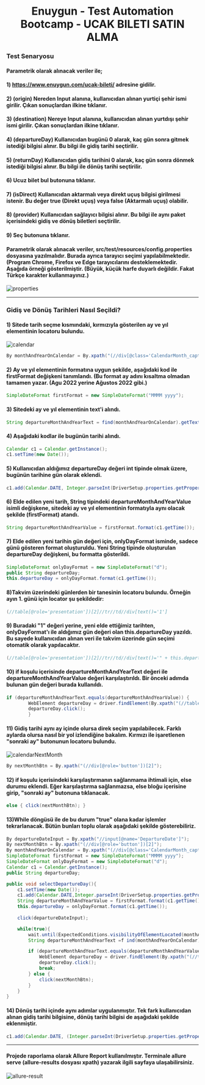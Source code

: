 <h1 align="center"> Enuygun - Test Automation Bootcamp - UCAK BILETI SATIN ALMA  </h1>

### Test Senaryosu
#### Parametrik olarak alınacak veriler ile;
#### 1) https://www.enuygun.com/ucak-bileti/ adresine gidilir.
#### 2) (origin) Nereden Input alanına, kullanıcıdan alınan yurtiçi şehir ismi girilir. Çıkan sonuçlardan ilkine tıklanır.
#### 3) (destination) Nereye Input alanına, kullanıcıdan alınan yurtdışı şehir ismi girilir. Çıkan sonuçlardan ilkine tıklanır.
#### 4) (departureDay) Kullanıcıdan bugünü 0 alarak, kaç gün sonra gitmek istediği bilgisi alınır. Bu bilgi ile gidiş tarihi seçtirilir.
#### 5) (returnDay) Kullanıcıdan gidiş tarihini 0 alarak, kaç gün sonra dönmek istediği bilgisi alınır. Bu bilgi ile dönüş tarihi seçtirilir.
#### 6) Ucuz bilet bul butonuna tıklanır.
#### 7) (isDirect) Kullanıcıdan aktarmalı veya direkt uçuş bilgisi girilmesi istenir. Bu değer true (Direkt uçuş) veya false (Aktarmalı uçuş) olabilir. 
#### 8) (provider) Kullanıcıdan sağlayıcı bilgisi alınır. Bu bilgi ile aynı paket içerisindeki gidiş ve dönüş biletleri seçtirilir.
#### 9) Seç butonuna tıklanır.

#### Parametrik olarak alınacak veriler, src/test/resources/config.properties dosyasına yazılmalıdır. Burada ayrıca tarayıcı seçimi yapılabilmektedir. (Program Chrome, Firefox ve Edge tarayıcılarını desteklemektedir. Aşağıda örneği gösterilmiştir. (Büyük, küçük harfe duyarlı değildir. Fakat Türkçe karakter kullanmayınız.)
![properties](https://user-images.githubusercontent.com/107454207/185840170-fb082bbf-b046-4647-a2b8-126a6d4a980c.png)


---

### Gidiş ve Dönüş Tarihleri Nasıl Seçildi?

#### 1) Sitede tarih seçme kısmındaki, kırmızıyla gösterilen ay ve yıl elementinin locatoru bulundu.
![calendar](https://user-images.githubusercontent.com/107454207/185793264-8edfe694-dae0-4a6b-b616-d537a8530d80.png)
```java
By monthAndYearOnCalendar = By.xpath("(//div[@class='CalendarMonth_caption CalendarMonth_caption_1'])[2]");
```
#### 2) Ay ve yıl elementinin formatına uygun şekilde, aşağıdaki kod ile firstFormat değişkeni tanımlandı. (Bu format ay adını kısaltma olmadan tamamen yazar. (Agu 2022 yerine Ağustos 2022 gibi.)
```java
SimpleDateFormat firstFormat = new SimpleDateFormat("MMMM yyyy");
```
#### 3) Sitedeki ay ve yıl elementinin text'i alındı.
```java
String departureMonthAndYearText = find(monthAndYearOnCalendar).getText();
```
#### 4) Aşağıdaki kodlar ile bugünün tarihi alındı.
```java
Calendar c1 = Calendar.getInstance();
c1.setTime(new Date());
```
#### 5) Kullanıcıdan aldığımız departureDay değeri int tipinde olmak üzere, bugünün tarihine gün olarak eklendi.
```java
c1.add(Calendar.DATE, Integer.parseInt(DriverSetup.properties.getProperty("departureDay")));
```

#### 6) Elde edilen yeni tarih, String tipindeki departureMonthAndYearValue isimli değişkene, sitedeki ay ve yıl elementinin formatıyla aynı olacak şekilde (firstFormat) atandı.
```java
String departureMonthAndYearValue = firstFormat.format(c1.getTime());
```
#### 7) Elde edilen yeni tarihin gün değeri için, onlyDayFormat isminde, sadece günü gösteren format oluşturuldu. Yeni String tipinde oluşturulan departureDay değişkeni, bu formatta gösterildi.
```java
SimpleDateFormat onlyDayFormat = new SimpleDateFormat("d");
public String departureDay;
this.departureDay = onlyDayFormat.format(c1.getTime());
```
#### 8)Takvim üzerindeki günlerden bir tanesinin locatoru bulundu. Örneğin ayın 1. günü için locator şu şekildedir:
```java
(//table[@role='presentation'])[2]//tr//td//div[text()='1']
```
#### 9) Buradaki "1" değeri yerine, yeni elde ettiğimiz tarihten, onlyDayFormat'ı ile aldığımız gün değeri olan this.departureDay yazıldı. Bu sayede kullanıcıdan alınan veri ile takvim üzerinde gün seçimi otomatik olarak yapılacaktır.
```java
(//table[@role='presentation'])[2]//tr//td//div[text()='" + this.departureDay + "']
```
#### 10) if koşulu içerisinde departureMonthAndYearText değeri ile departureMonthAndYearValue değeri karşılaştırıldı. Bir önceki adımda bulunan gün değeri burada kullanıldı.
```java
if (departureMonthAndYearText.equals(departureMonthAndYearValue)) {
        WebElement departureDay = driver.findElement(By.xpath("(//table[@role='presentation'])[2]//tr//td//div[text()='" + this.departureDay + "']"));
        departureDay.click();
        }
```
#### 11) Gidiş tarihi aynı ay içinde olursa direk seçim yapılabilecek. Farklı aylarda olursa nasıl bir yol izlendiğine bakalım. Kırmızı ile işaretlenen "sonraki ay" butonunun locatoru bulundu.
![calendarNextMonth](https://user-images.githubusercontent.com/107454207/185793288-c47c51c2-7d55-430d-b577-24bc2e6e2a5b.png)
```java
By nextMonthBtn = By.xpath("(//div[@role='button'])[2]");
```
#### 12) if koşulu içerisindeki karşılaştırmanın sağlanmama ihtimali için, else durumu eklendi. Eğer karşılaştırma sağlanmazsa, else bloğu içerisine girip, "sonraki ay" butonuna tıklanacak.  
```java
else { click(nextMonthBtn); }
```
#### 13)While döngüsü ile de bu durum "true" olana kadar işlemler tekrarlanacak. Bütün bunları toplu olarak aşağıdaki şekilde gösterebiliriz.
```java
By departureDateInput = By.xpath("//input[@name='DepartureDate']");
By nextMonthBtn = By.xpath("(//div[@role='button'])[2]");
By monthAndYearOnCalendar = By.xpath("(//div[@class='CalendarMonth_caption CalendarMonth_caption_1'])[2]");
SimpleDateFormat firstFormat = new SimpleDateFormat("MMMM yyyy");
SimpleDateFormat onlyDayFormat = new SimpleDateFormat("d");
Calendar c1 = Calendar.getInstance();
public String departureDay;

public void selectDepartureDay(){
    c1.setTime(new Date());
    c1.add(Calendar.DATE,Integer.parseInt(DriverSetup.properties.getProperty("departureDay")));
    String departureMonthAndYearValue = firstFormat.format(c1.getTime());
    this.departureDay = onlyDayFormat.format(c1.getTime());
    
    click(departureDateInput);

    while(true){
        wait.until(ExpectedConditions.visibilityOfElementLocated(monthAndYearOnCalendar));
        String departureMonthAndYearText =f ind(monthAndYearOnCalendar).getText();

        if (departureMonthAndYearText.equals(departureMonthAndYearValue)) {
            WebElement departureDay = driver.findElement(By.xpath("(//table[@role='presentation'])[2]//tr//td//div[text()='"+this.departureDay+"']"));
            departureDay.click();
            break;
        } else {
            click(nextMonthBtn);
        }
    }
}
```
#### 14) Dönüş tarihi içinde aynı adımlar uygulanmıştır. Tek fark kullanıcıdan alınan gidiş tarihi bilgisine, dönüş tarihi bilgisi de aşağıdaki şekilde eklenmiştir.
```java
c1.add(Calendar.DATE, (Integer.parseInt(DriverSetup.properties.getProperty("departureDay"))) + (Integer.parseInt(DriverSetup.properties.getProperty("returnDay"))));
```
---
#### Projede raporlama olarak Allure Report kullanılmıştır. Terminale allure serve (allure-results dosyası xpath) yazarak ilgili sayfaya ulaşabilirsiniz.
![allure-result](https://user-images.githubusercontent.com/107454207/185796654-85c14aec-78ad-4f19-aecd-b688ef4ba1a9.png)
